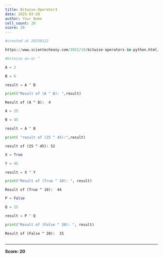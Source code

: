 ```yaml
---
title: Bitwise-Operator3
date: 2025-03-20
author: Your Name
cell_count: 20
score: 20
---
```


```python
#created at 20250122
```


```python
https://www.scientecheasy.com/2022/10/bitwise-operators-in-python.html/
```


```python
#bitwise ex-or ^
```


```python
A = 2
```


```python
B = 6
```


```python
result = A ^ B
```


```python
print("Result of (A ^ B): ",result)
```

    Result of (A ^ B):  4



```python
A = 25
```


```python
B = 45
```


```python
result = A ^ B
```


```python
print( "result of (25 ^ 45):",result)
```

    result of (25 ^ 45): 52



```python
X = True
```


```python
Y = 45
```


```python
result = X ^ Y
```


```python
print("Result of (True ^ 10): ", result)
```

    Result of (True ^ 10):  44



```python
P = False
```


```python
Q = 15
```


```python
result = P ^ Q
```


```python
print("Result of (False ^ 20): ", result)
```

    Result of (False ^ 20):  15



```python

```


---
**Score: 20**